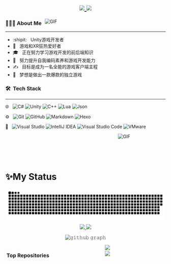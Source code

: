 <h1 align="center"> 
    <a href="https://azurebubble.github.io/"> 
        <img src="https://readme-typing-svg.herokuapp.com?color=%2336BCF7&center=true&vCenter=true&width=600&size=27&lines=Debug.Log(%22Hello%2C%20World!%22);Hope+you+have+a+nice+day!">
        <img src="https://readme-typing-svg.herokuapp.com?color=%2336BCF7&center=true&vCenter=true&width=600&lines=Hi+there+🎉+I+am+Rock+Welcome+to+My+Profile!">
    </a> 
</h1>


<img align="right" alt="GIF" src="https://cdn.jsdelivr.net/gh/AzureBubble/AzureBubble/Image/gif2.gif" width="380"/>

<h3> 👨🏻‍💻 About Me </h3>

---

- :shipit: &nbsp; Unity游戏开发者
- 🔱 &nbsp; 游戏和XR狂热爱好者
- 🎓 &nbsp; 正在努力学习游戏开发的前后端知识
- 🚀 &nbsp; 努力提升自我编码素养和游戏开发能力
- ✍️ &nbsp; 目标是成为一名全能的游戏客户端主程
- 🎡 &nbsp; 梦想是做出一款爆款的独立游戏

<h3> 🛠 &nbsp;Tech Stack</h3>

---

🌐 &nbsp;
![C#](https://img.shields.io/badge/-C%20Sharp-333333?style=flat&logo=Csharp&logoColor=512BD4)
![Unity](https://img.shields.io/badge/-Unity-333333?style=flat&logo=unity&logoColor=FFFFFF)
![C++](https://img.shields.io/badge/-C%20++-333333?style=flat&logo=Cplusplus&logoColor=00599C)
![Lua](https://img.shields.io/badge/-Lua-333333?style=flat&logo=Lua&logoColor=2C2D72)
![Json](https://img.shields.io/badge/-Json-333333?style=flat&logo=Json&logoColor=000000)
<!--![.NET](https://img.shields.io/badge/-.NET-333333?style=flat&logo=.net)-->

⚙️ &nbsp;
![Git](https://img.shields.io/badge/-Git-333333?style=flat&logo=git&logoColor=F05032)
![GitHub](https://img.shields.io/badge/-GitHub-333333?style=flat&logo=github&logoColor=181717)
![Markdown](https://img.shields.io/badge/-Markdown-333333?style=flat&logo=markdown&logoColor=000000)
![Hexo](https://img.shields.io/badge/-Hexo-333333?style=flat&logo=hexo&logoColor=0E83CD)

🔧 &nbsp;
![Visual Studio](https://img.shields.io/badge/-Visual%20Studio-333333?style=flat&logo=visual-studio&logoColor=5C2D91)
![IntelliJ IDEA](https://img.shields.io/badge/-IntelliJ%20IDEA-333333?style=flat&logo=intellijidea&logoColor=000000)
![Visual Studio Code](https://img.shields.io/badge/-Visual%20Studio%20Code-333333?style=flat&logo=visual-studio-code&logoColor=007ACC)
![VMware](https://img.shields.io/badge/-VMware-333333?style=flat&logo=vmware&logoColor=607078)

<img align="right" alt="GIF" src="https://cdn.jsdelivr.net/gh/AzureBubble/AzureBubble/Image/duck.gif" width="150"/>

 &nbsp;  &nbsp; 

 &nbsp;  &nbsp; 

 &nbsp;  &nbsp; 

# ✨My Status

<picture>
  <source media="(prefers-color-scheme: dark)" srcset="https://raw.githubusercontent.com/AzureBubble/AzureBubble/output/github-contribution-grid-snake-dark.svg">
  <source media="(prefers-color-scheme: light)" srcset="https://raw.githubusercontent.com/AzureBubble/AzureBubble/output/github-contribution-grid-snake.svg">
  <img alt="github contribution grid snake animation" src="https://raw.githubusercontent.com/lxfriday/lxfriday/output/github-contribution-grid-snake.svg">
</picture>
<div align="center"> 
    <a href="https://azurebubble.github.io/">
    	<img height="137px" src="https://github-readme-stats.vercel.app/api?username=AzureBubble&hide_title=true&hide_border=true&show_icons=trueline_height=21&text_color=000&icon_color=000&bg_color=0,ea6161,ffc64d,fffc4d,52fa5a&theme=graywhite" /> 
     	<img src="https://github-readme-stats.vercel.app/api/top-langs/?username=AzureBubble&hide_title=true&hide_border=true&layout=compact&langs_count=6&text_color=000&icon_color=fff&bg_color=0,52fa5a,4dfcff,c64dff&theme=graywhite" />
    </a>

![𝚐𝚒𝚝𝚑𝚞𝚋 𝚐𝚛𝚊𝚙𝚑](https://github-readme-activity-graph.vercel.app/graph?username=AzureBubble&theme=react-dark&hide_border=true&area=true)

<img src="https://cdn.jsdelivr.net/gh/AzureBubble/AzureBubble/Image/icon.png" />

<h3 style="float: left;"> &nbsp;Top Repositories</h3>

<div  align="center">
  <a href="https://github.com/AzureBubble/QZGameFramework">
  	<img src="https://github-readme-stats.vercel.app/api/pin/?username=AzureBubble&repo=QZGameFramework&theme=buefy">
  </a>
</div>
